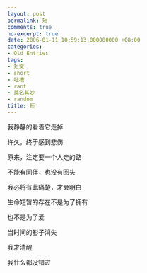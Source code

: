 ```yaml
---
layout: post
permalink: 短
comments: true
no-excerpt: true
date: 2006-01-11 10:59:13.000000000 +08:00
categories:
- Old Entries
tags:
- 短文
- short
- 吐槽
- rant
- 莫名其妙
- random
title: 短
---
```


我静静的看着它走掉

许久，终于感到悲伤

原来，注定要一个人走的路

不能有同伴，也没有回头

我必将有此痛楚，才会明白

生命短暂的存在不是为了拥有

也不是为了爱

当时间的影子消失

我才清醒

我什么都没错过
